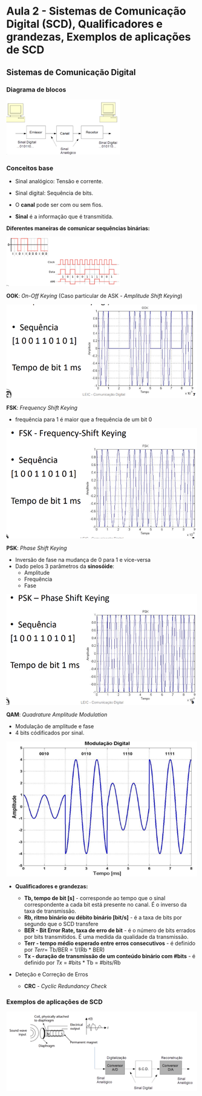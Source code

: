 # Aula 2 - Sistemas de Comunicação Digital (SCD), Qualificadores e grandezas, Exemplos de aplicações de SCD

## Sistemas de Comunicação Digital


### Diagrama de blocos

<img text="Diagrama de blocos" alt="Diagrama de blocos" src="../CD/docs/aula2/blocos.png" width=300px>

### Conceitos base

- Sinal analógico: Tensão e corrente.
- Sinal digital: Sequência de bits.

- O **canal** pode ser com ou sem fios.
- **Sinal** é a informação que é transmitida.

**Diferentes maneiras de comunicar sequências binárias:**

<img text="Códigos Linha" alt = "Códigos Linha" src="../CD/docs/aula2/codigos-linha.png" width=300px>

**OOK**: _On-Off Keying_ (Caso particular de ASK - _Amplitude Shift Keying_)

<img src="../CD/docs/aula1/OOK.png">

**FSK**: _Frequency Shift Keying_
  * frequência para 1 é maior que a frequência de um bit 0

<img src="../CD/docs/aula1/FSK.png">

**PSK**: _Phase Shift Keying_
  * Inversão de fase na mudança de 0 para 1 e vice-versa
* Dado pelos 3 parâmetros da **sinosóide**:
    * Amplitude
    * Frequência
    * Fase

<img src="../CD/docs/aula1/PSK.png">

**QAM**: _Quadrature Amplitude Modulation_
  * Modulação de amplitude e fase
  * 4 bits códificados por sinal.

<img src="../CD/docs/aula1/QAM.png">

* **Qualificadores e grandezas:**
  * **Tb, tempo de bit [s]** - corresponde ao tempo que o sinal correspondente a cada bit está presente no canal. É o inverso da taxa de transmissão.
  * **Rb, ritmo binário ou débito binário [bit/s]** - é a taxa de bits por segundo que o SCD transfere
  * **BER - Bit Error Rate, taxa de erro de bit** - é o número de bits errados por bits transmitidos. É uma medida da qualidade da transmissão.
  * **Terr - tempo médio esperado entre erros consecutivos** - é definido por _Terr_= Tb/BER = 1/(Rb * BER)
  * **Tx - duração de transmissão de um conteúdo binário com #bits** - é definido por _Tx_ = #bits * Tb = #bits/Rb

* Deteção e Correção de Erros 
  * **CRC** - _Cyclic Redundancy Check_

### Exemplos de aplicações de SCD

![Conversor AD](docs/aula2/conversorad.png)
